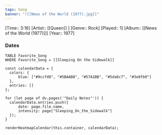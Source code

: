 ```yaml
---
tags: Song  
banner: "![[News of the World (1977).jpg]]"
---
```

[Time:: 3:16]
[Artist:: [[Queen]] ]
[Genre:: Rock]
[Played:: 1]
[Album:: [[News of the World (1977)]]]
[Year:: 1977]
### Dates
````dataview
TABLE Favorite_Song
WHERE Favorite_Song = [[Sleeping On the Sidewalk]]
````
  ```dataviewjs
const calendarData = { 
	colors: { 
		blue: ["#9ccfd8", "#5BAAB8", "#57A1BB", "#5da8c7", "#3e8fb0"] 
	}, 
	entries: [] 
}; 

for (let page of dv.pages('"Daily Notes"')) { 
	calendarData.entries.push({ 
		date: page.file.name, 
		intensity: page["Sleeping_On_the_Sidewalk"]
	}); 
} 

renderHeatmapCalendar(this.container, calendarData);
```
